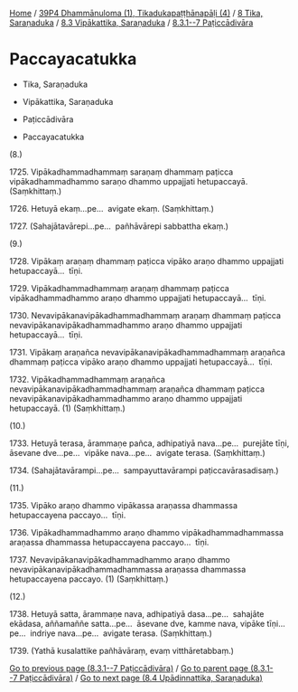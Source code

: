 
[Home](/) / [39P4 Dhammānuloma (1), Tikadukapaṭṭhānapāḷi (4)](../../...md) / [8 Tika, Saraṇaduka](../...md) / [8.3 Vipākattika, Saraṇaduka](...md) / [8.3.1--7 Paṭiccādivāra](../39P4/8/8.3/8.3.1--7.md)

# Paccayacatukka

* Tika, Saraṇaduka

* Vipākattika, Saraṇaduka

* Paṭiccādivāra

* Paccayacatukka

(8.)

1725\. Vipākadhammadhammaṃ saraṇaṃ dhammaṃ paṭicca vipākadhammadhammo saraṇo dhammo uppajjati hetupaccayā. (Saṃkhittaṃ.)

1726\. Hetuyā ekaṃ…pe…  avigate ekaṃ. (Saṃkhittaṃ.)

1727\. (Sahajātavārepi…pe…  pañhāvārepi sabbattha ekaṃ.)

(9.)

1728\. Vipākaṃ araṇaṃ dhammaṃ paṭicca vipāko araṇo dhammo uppajjati hetupaccayā…  tīṇi.

1729\. Vipākadhammadhammaṃ araṇaṃ dhammaṃ paṭicca vipākadhammadhammo araṇo dhammo uppajjati hetupaccayā…  tīṇi.

1730\. Nevavipākanavipākadhammadhammaṃ araṇaṃ dhammaṃ paṭicca nevavipākanavipākadhammadhammo araṇo dhammo uppajjati hetupaccayā…  tīṇi.

1731\. Vipākaṃ araṇañca nevavipākanavipākadhammadhammaṃ araṇañca dhammaṃ paṭicca vipāko araṇo dhammo uppajjati hetupaccayā…  tīṇi.

1732\. Vipākadhammadhammaṃ araṇañca nevavipākanavipākadhammadhammaṃ araṇañca dhammaṃ paṭicca nevavipākanavipākadhammadhammo araṇo dhammo uppajjati hetupaccayā. (1) (Saṃkhittaṃ.)

(10.)

1733\. Hetuyā terasa, ārammaṇe pañca, adhipatiyā nava…pe…  purejāte tīṇi, āsevane dve…pe…  vipāke nava…pe…  avigate terasa. (Saṃkhittaṃ.)

1734\. (Sahajātavārampi…pe…  sampayuttavārampi paṭiccavārasadisaṃ.)

(11.)

1735\. Vipāko araṇo dhammo vipākassa araṇassa dhammassa hetupaccayena paccayo…  tīṇi.

1736\. Vipākadhammadhammo araṇo dhammo vipākadhammadhammassa araṇassa dhammassa hetupaccayena paccayo…  tīṇi.

1737\. Nevavipākanavipākadhammadhammo araṇo dhammo nevavipākanavipākadhammadhammassa araṇassa dhammassa hetupaccayena paccayo. (1) (Saṃkhittaṃ.)

(12.)

1738\. Hetuyā satta, ārammaṇe nava, adhipatiyā dasa…pe…  sahajāte ekādasa, aññamaññe satta…pe…  āsevane dve, kamme nava, vipāke tīṇi…pe…  indriye nava…pe…  avigate terasa. (Saṃkhittaṃ.)

1739\. (Yathā kusalattike pañhāvāraṃ, evaṃ vitthāretabbaṃ.)

[Go to previous page (8.3.1--7 Paṭiccādivāra)](../39P4/8/8.3/8.3.1--7.md) / [Go to parent page (8.3.1--7 Paṭiccādivāra)](../39P4/8/8.3/8.3.1--7.md) / [Go to next page (8.4 Upādinnattika, Saraṇaduka)](../../8.4.md)


